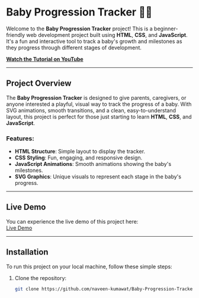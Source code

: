 # Baby Progression Tracker 👶🎉

Welcome to the **Baby Progression Tracker** project! This is a beginner-friendly web development project built using **HTML**, **CSS**, and **JavaScript**. It's a fun and interactive tool to track a baby's growth and milestones as they progress through different stages of development.  

**[Watch the Tutorial on YouTube](https://youtu.be/OwKmPXtfugA?sub_confirmation=1)**

---

## Project Overview
The **Baby Progression Tracker** is designed to give parents, caregivers, or anyone interested a playful, visual way to track the progress of a baby. With SVG animations, smooth transitions, and a clean, easy-to-understand layout, this project is perfect for those just starting to learn **HTML**, **CSS**, and **JavaScript**.

### Features:
- **HTML Structure**: Simple layout to display the tracker.
- **CSS Styling**: Fun, engaging, and responsive design.
- **JavaScript Animations**: Smooth animations showing the baby's milestones.
- **SVG Graphics**: Unique visuals to represent each stage in the baby's progress.

---

## Live Demo
You can experience the live demo of this project here:  
[Live Demo](https://naveen-kumawat.github.io/Baby-Progression-Tracker/)

---

## Installation

To run this project on your local machine, follow these simple steps:

1. Clone the repository:
   ```bash
   git clone https://github.com/naveen-kumawat/Baby-Progression-Tracker.git
